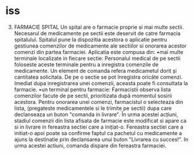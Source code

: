 # iss
3. FARMACIE SPITAL Un spital are o farmacie proprie si mai multe sectii. Necesarul de medicamente pe sectii este deservit de  catre  farmacia  spitalului.  Spitalul  pune  la  dispozitia  acestora  o  aplicatie  pentru  gestiunea comenzilor de medicamente ale sectiilor si onorarea acestor comenzi din partea farmaciei. Aplicatia este compusa din: 
      •mai  multe  terminale  localizate  in  fiecare  sectie: Personalul medical de pe sectii foloseste aceste terminale pentru a inregistra comenzile de medicamente. Un element de comanda  refera medicametul dorit și cantitatea  solicitata. De pe o sectie se pot înregistra oricâte comenzi. Imediat dupa inregistrarea unei comenzii, aceasta poate fi consultata la farmacie.
      •un  terminal  pentru  farmacie:  Farmacistii  observa  lista  comenzilor  facute  de  pe  sectii, prioritizata după momentul sosirii acestora. Pentru onorarea unei comenzi, farmacistul o selecteaza din lista, (pregateste medicamentele si le trimite pe sectii) dupa care declanseaza un buton "comanda in livrare". În urma acestei acțiuni, stadiul comenzii din lista afisata de farmacie este modificat si apare ca si in livrare in fereastra sectiei care a inițiat-o. Fereastra sectiei care a initiat-o apoi poate sa confirme faptul ca pachetul cu medicamente a ajuns la destinatie prin declansarea unui buton "Livrarea cu succes!". In urma acestei actiuni, comanda dispare din fereastra farmaciei.
      
